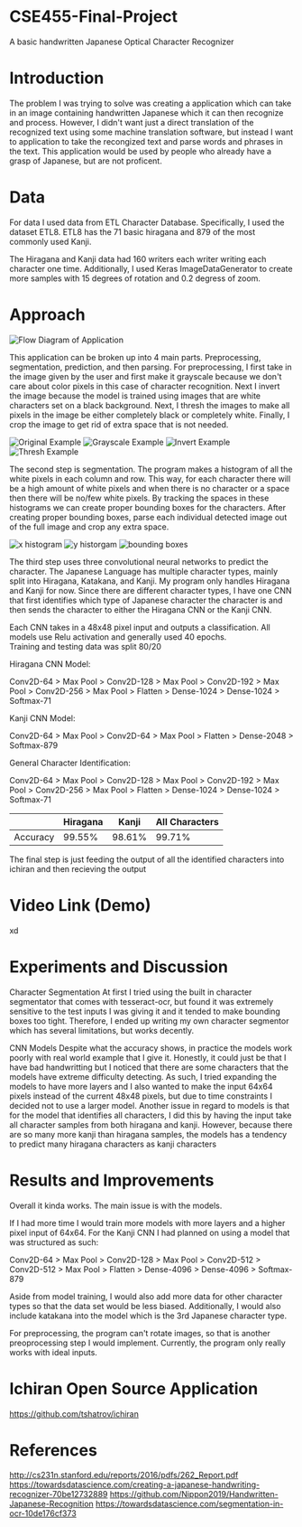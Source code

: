 # CSE455-Final-Project
A basic handwritten Japanese Optical Character Recognizer

# Introduction
The problem I was trying to solve was creating a application which can take in an image containing handwritten Japanese which it can then recognize and process. However, I didn't want just a direct translation of the recognized text using some machine translation software, but instead I want to application to take the recongized text and parse words and phrases in the text. This application would be used by people who already have a grasp of Japanese, but are not proficent.

# Data
For data I used data from ETL Character Database. Specifically, I used the dataset ETL8. ETL8 has the 71 basic hiragana and 879 of the most commonly used Kanji.

The Hiragana and Kanji data had 160 writers each writer writing each character one time. Additionally, I used Keras ImageDataGenerator to create more samples with 15 degrees of rotation and 0.2 degress of zoom.

# Approach
![Flow Diagram of Application](./Images/FlowDiagram.png)

This application can be broken up into 4 main parts. Preprocessing, segmentation, prediction, and then parsing. 
For preprocessing, I first take in the image given by the user and first make it grayscale because we don't care about color pixels in this case of character recognition. Next I invert the image because the model is trained using images that are white characters set on a black background. Next, I thresh the images to make all pixels in the image be either completely black or completely white. Finally, I crop the image to get rid of extra space that is not needed. 

![Original Example](./Images/original_resize.jpg)
![Grayscale Example](./Images/gray_resize.jpg)
![Invert Example](./Images/invert_resize.jpg)
![Thresh Example](./Images/thresh_resize.jpg)

The second step is segmentation. The program makes a histogram of all the white pixels in each column and row. This way, for each character there will be a high amount of white pixels and when there is no character or a space then there will be no/few white pixels. By tracking the spaces in these histograms we can create proper bounding boxes for the characters. After creating proper bounding boxes, parse each individual detected image out of the full image and crop any extra space.

![x histogram](./Images/x_hist_resize.png)
![y historgam](./Images/y_hist_resize.png)
![bounding boxes](./Images/bounding_boxes_resize.jpg)

The third step uses three convolutional neural networks to predict the character. The Japanese Language has multiple character types, mainly split into Hiragana, Katakana, and Kanji. My program only handles Hiragana and Kanji for now. Since there are different character types, I have one CNN that first identifies which type of Japanese character the character is and then sends the character to either the Hiragana CNN or the Kanji CNN. 

Each CNN takes in a 48x48 pixel input and outputs a classification. All models use Relu activation and generally used 40 epochs.\
Training and testing data was split 80/20

Hiragana CNN Model:

Conv2D-64 > Max Pool > Conv2D-128 > Max Pool > Conv2D-192 > Max Pool > Conv2D-256 > Max Pool > Flatten > Dense-1024 > Dense-1024 > Softmax-71

Kanji CNN Model:

Conv2D-64 > Max Pool > Conv2D-64 > Max Pool > Flatten > Dense-2048 > Softmax-879

General Character Identification:

Conv2D-64 > Max Pool > Conv2D-128 > Max Pool > Conv2D-192 > Max Pool > Conv2D-256 > Max Pool > Flatten > Dense-1024 > Dense-1024 > Softmax-71

|          | Hiragana | Kanji  | All Characters |
| -------- | -------- | ------ | -------------- |
| Accuracy | 99.55%   | 98.61% |    99.71%      |

The final step is just feeding the output of all the identified characters into ichiran and then recieving the output

# Video Link (Demo)
xd

# Experiments and Discussion
Character Segmentation
At first I tried using the built in character segmentator that comes with tesseract-ocr, but found it was extremely sensitive to the test inputs I was giving it and it tended to make bounding boxes too tight. Therefore, I ended up writing my own character segmentor which has several limitations, but works decently. 

CNN Models
Despite what the accuracy shows, in practice the models work poorly with real world example that I give it. Honestly, it could just be that I have bad handwritting but I noticed that there are some characters that the models have extreme difficulty detecting. As such, I tried expanding the models to have more layers and I also wanted to make the input 64x64 pixels instead of the current 48x48 pixels, but due to time constraints I decided not to use a larger model. 
Another issue in regard to models is that for the model that identifies all characters, I did this by having the input take all character samples from both hiragana and kanji. However, because there are so many more kanji than hiragana samples, the models has a tendency to predict many hiragana characters as kanji characters

# Results and Improvements
Overall it kinda works. The main issue is with the models. 

If I had more time I would train more models with more layers and a higher pixel input of 64x64. For the Kanji CNN I had planned on using a model that was structured as such:

Conv2D-64 > Max Pool > Conv2D-128 > Max Pool > Conv2D-512 > Conv2D-512 > Max Pool > Flatten > Dense-4096 > Dense-4096 > Softmax-879

Aside from model training, I would also add more data for other character types so that the data set would be less biased. Additionally, I would also include katakana into the model which is the 3rd Japanese character type. 

For preprocessing, the program can't rotate images, so that is another preoprocessing step I would implement. Currently, the program only really works with ideal inputs.

# Ichiran Open Source Application
https://github.com/tshatrov/ichiran
# References
http://cs231n.stanford.edu/reports/2016/pdfs/262_Report.pdf 
https://towardsdatascience.com/creating-a-japanese-handwriting-recognizer-70be12732889 
https://github.com/Nippon2019/Handwritten-Japanese-Recognition 
https://towardsdatascience.com/segmentation-in-ocr-10de176cf373 

